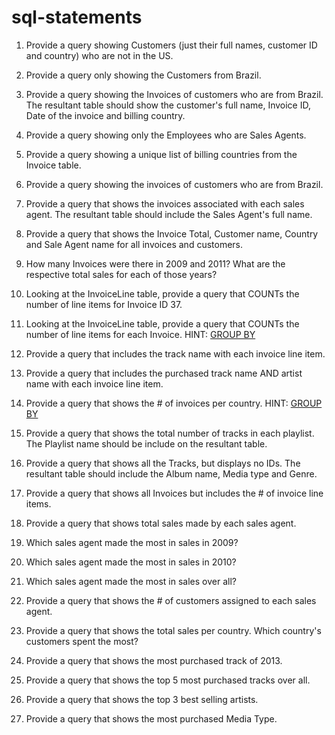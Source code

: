 # sql-statements

1. Provide a query showing Customers (just their full names, customer ID and country) who are not in the US.

2. Provide a query only showing the Customers from Brazil.

3. Provide a query showing the Invoices of customers who are from Brazil. The resultant table should show the customer's full name, Invoice ID, Date of the invoice and billing country.

4. Provide a query showing only the Employees who are Sales Agents.

5. Provide a query showing a unique list of billing countries from the Invoice table.

6. Provide a query showing the invoices of customers who are from Brazil.

7. Provide a query that shows the invoices associated with each sales agent. The resultant table should include the Sales Agent's full name.

8. Provide a query that shows the Invoice Total, Customer name, Country and Sale Agent name for all invoices and customers.

9. How many Invoices were there in 2009 and 2011? What are the respective total sales for each of those years?

10. Looking at the InvoiceLine table, provide a query that COUNTs the number of line items for Invoice ID 37.

11. Looking at the InvoiceLine table, provide a query that COUNTs the number of line items for each Invoice. HINT: [GROUP BY](http://www.sqlite.org/lang_select.html#resultset)

12. Provide a query that includes the track name with each invoice line item.

13. Provide a query that includes the purchased track name AND artist name with each invoice line item.

14. Provide a query that shows the # of invoices per country. HINT: [GROUP BY](http://www.sqlite.org/lang_select.html#resultset)

15. Provide a query that shows the total number of tracks in each playlist. The Playlist name should be include on the resultant table.

16. Provide a query that shows all the Tracks, but displays no IDs. The resultant table should include the Album name, Media type and Genre.

17. Provide a query that shows all Invoices but includes the # of invoice line items.

18. Provide a query that shows total sales made by each sales agent.

19. Which sales agent made the most in sales in 2009?

20. Which sales agent made the most in sales in 2010?

21. Which sales agent made the most in sales over all?

22. Provide a query that shows the # of customers assigned to each sales agent.

23. Provide a query that shows the total sales per country. Which country's customers spent the most?

24. Provide a query that shows the most purchased track of 2013.

25. Provide a query that shows the top 5 most purchased tracks over all.

26. Provide a query that shows the top 3 best selling artists.

27. Provide a query that shows the most purchased Media Type.
